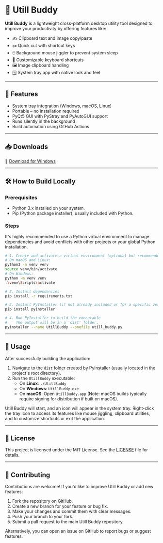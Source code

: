 # 🧰 Utill Buddy

**Utill Buddy** is a lightweight cross-platform desktop utility tool designed to improve your productivity by offering features like:

- ✍️ Clipboard text and image copy/paste
- ✂️ Quick cut with shortcut keys
- 🖱️ Background mouse jiggler to prevent system sleep
- 🎯 Customizable keyboard shortcuts
- 🖼️ Image clipboard handling
- 🪟 System tray app with native look and feel

---

## 🚀 Features

- System tray integration (Windows, macOS, Linux)
- Portable – no installation required
- PyQt5 GUI with PyStray and PyAutoGUI support
- Runs silently in the background
- Build automation using GitHub Actions

---

## 📥 Downloads

<!-- BUILDS START -->
🔹 [Download for Windows](portable/Windows/UtillBuddy.exe)
<!-- BUILDS END -->

---

## 🛠️ How to Build Locally

### Prerequisites
- Python 3.x installed on your system.
- Pip (Python package installer), usually included with Python.

### Steps
It's highly recommended to use a Python virtual environment to manage dependencies and avoid conflicts with other projects or your global Python installation.

```bash
# 1. Create and activate a virtual environment (optional but recommended)
# On macOS and Linux:
python3 -m venv venv
source venv/bin/activate
# On Windows:
python -m venv venv
.\venv\Scripts\activate

# 2. Install dependencies
pip install -r requirements.txt

# 3. Install PyInstaller (if not already included or for a specific version)
pip install pyinstaller

# 4. Run PyInstaller to build the executable
#    The output will be in a 'dist' folder.
pyinstaller --name UtillBuddy --onefile utill_buddy.py
```

---

## 🚀 Usage

After successfully building the application:

1.  Navigate to the `dist` folder created by PyInstaller (usually located in the project's root directory).
2.  Run the `UtillBuddy` executable:
    *   On **Linux**: `./UtillBuddy`
    *   On **Windows**: `UtillBuddy.exe`
    *   On **macOS**: Open `UtillBuddy.app` (Note: macOS builds typically require signing for distribution if built on macOS).

Utill Buddy will start, and an icon will appear in the system tray. Right-click the tray icon to access its features like mouse jiggling, clipboard utilities, and to customize shortcuts or exit the application.

---

## 📜 License

This project is licensed under the MIT License. See the [LICENSE](LICENSE) file for details.

---

## 🤝 Contributing

Contributions are welcome! If you'd like to improve Utill Buddy or add new features:

1.  Fork the repository on GitHub.
2.  Create a new branch for your feature or bug fix.
3.  Make your changes and commit them with clear messages.
4.  Push your branch to your fork.
5.  Submit a pull request to the main Utill Buddy repository.

Alternatively, you can open an issue on GitHub to report bugs or suggest features.
